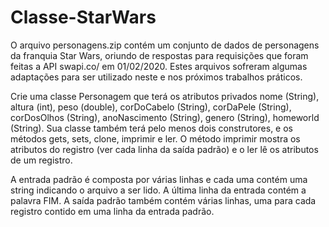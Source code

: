 # Classe-StarWars

O arquivo personagens.zip contém um conjunto de dados de personagens da franquia Star Wars,
oriundo de respostas para requisições que foram feitas a API swapi.co/ em 01/02/2020. Estes arquivos
sofreram algumas adaptações para ser utilizado neste e nos próximos trabalhos práticos.

Crie uma classe Personagem que terá os atributos privados nome
(String), altura (int), peso (double), corDoCabelo (String), corDaPele (String), corDosOlhos
(String), anoNascimento (String), genero (String), homeworld (String). Sua classe também terá
pelo menos dois construtores, e os métodos gets, sets, clone, imprimir e ler. O método imprimir
mostra os atributos do registro (ver cada linha da saída padrão) e o ler lê os atributos de um
registro.

A entrada padrão é composta por várias linhas e cada uma contém uma string indicando o
arquivo a ser lido. A última linha da entrada contém a palavra FIM. A saída padrão também
contém várias linhas, uma para cada registro contido em uma linha da entrada padrão.
